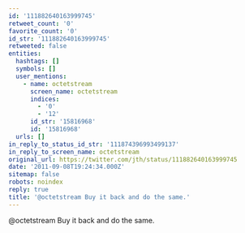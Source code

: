 ```yaml
---
id: '111882640163999745'
retweet_count: '0'
favorite_count: '0'
id_str: '111882640163999745'
retweeted: false
entities:
  hashtags: []
  symbols: []
  user_mentions:
    - name: octetstream
      screen_name: octetstream
      indices:
        - '0'
        - '12'
      id_str: '15816968'
      id: '15816968'
  urls: []
in_reply_to_status_id_str: '111874396993499137'
in_reply_to_screen_name: octetstream
original_url: https://twitter.com/jth/status/111882640163999745
date: '2011-09-08T19:24:34.000Z'
sitemap: false
robots: noindex
reply: true
title: '@octetstream Buy it back and do the same.'
---
```


@octetstream Buy it back and do the same.